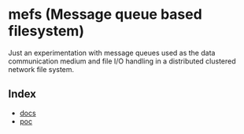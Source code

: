 # mefs (Message queue based filesystem)

Just an experimentation with message queues used as the data communication medium and file I/O handling in a distributed clustered network file system.

## Index
* [docs](./docs/README.md)
* [poc](./poc/README.md)
